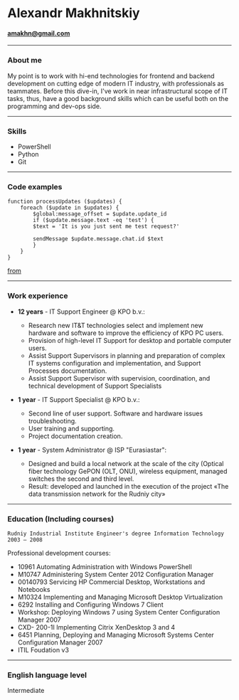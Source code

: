 # Alexandr Makhnitskiy

#### [amakhn@gmail.com](mailto:amakhn@gmail.com)

---
### About me
My point is to work with hi-end technologies for frontend and backend development on cutting edge of modern IT industry, with professionals as teammates. Before this dive-in, I've work in near infrastructural scope of IT tasks, thus, have a good background skills which can be useful both on the programming and dev-ops side. 

---
### Skills  
- PowerShell
- Python
- Git 
---
### Code examples
```
function processUpdates ($updates) {
	foreach ($update in $updates) {
		$global:message_offset = $update.update_id
		if ($update.message.text -eq 'test') {
		$text = 'It is you just sent me test request?'

		sendMessage $update.message.chat.id $text
		}
	}
}
```
[from](https://github.com/amakhn/PS_TeleBot/blob/master/main.ps1)

---
### Work experience
- **12 years** - IT Support Engineer @ KPO b.v.:
    - Research new IT&T technologies select and implement new hardware and software to improve the efficiency of KPO PC users.
    - Provision of high-level IT Support for desktop and portable computer users.
    - Assist Support Supervisors in planning and preparation of complex IT systems configuration and implementation, and Support Processes documentation.
    - Assist Support Supervisor with supervision, coordination, and technical development of Support Specialists


- **1 year** - IT Support Specialist @ KPO b.v.:
    - Second line of user support. Software and hardware issues troubleshooting.
    - User training and supporting.
    - Project documentation creation.


- **1 year** - System Administrator @ ISP "Eurasiastar":
    - Designed and build a local network at the scale of the city (Optical fiber technology GePON (OLT, ONU), wireless equipment, managed switches the second and third level. 
    - Result: developed and launched in the execution of the project «The data transmission network for the Rudniy city»

---
### Education  (Including courses)
`
Rudniy Industrial Institute
Engineer's degree
Information Technology
2003 – 2008
`

Professional development courses:
- 10961 Automating Administration with Windows PowerShell 
- M10747 Administering System Center 2012 Configuration Manager
- 00140793 Servicing HP Commercial Desktop, Workstations and Notebooks
- M10324 Implementing and Managing Microsoft Desktop Virtualization
- 6292 Installing and Configuring Windows 7 Client
- Workshop: Deploying Windows 7 using System Center Configuration Manager 2007
- CXD- 200-1I Implementing Citrix XenDesktop 3 and 4
- 6451 Planning, Deploying and Managing Microsoft Systems Center Configuration Manager 2007
- ITIL Foudation v3


---
### English language level
Intermediate
